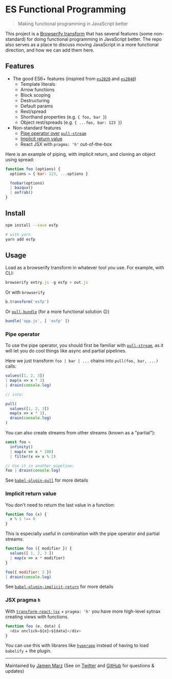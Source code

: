 
# ES Functional Programming

> Making functional programming in JavaScript better

This project is a [Browserify transform](https://www.npmjs.com/package/browserify) that has several features (some non-standard) for doing functional programming in JavaScript better.  The repo also serves as a place to discuss moving JavaScript in a more functional direction, and how we can add them here.

## Features

 - The good ES6+ features (inspired from [`es2020`](https://npmjs.com/es2020) and [`es2040`](https://npmjs.com/es2040))
   - Template literals
   - Arrow functions
   - Block scoping
   - Destructuring
   - Default params
   - Rest/spread
   - Shorthand properties (e.g. `{ foo, bar }`)
   - Object rest/spreads (e.g. `{ ...foo, bar: 123 }`)
 - Non-standard features
   - [Pipe operator over](https://npmjs.com/babel-plugin-pull) [`pull-stream`](https://github.com/pull-stream/pull-stream)
   - [Implicit return value](https://npmjs.com/babel-plugin-implicit-return)
   - React JSX with `pragma: 'h'` out-of-the-box

Here is an example of piping, with implicit return, and cloning an object using spread:

```js
function foo (options) {
  options = { bar: 123, ...options }

  foobar(options)
  | bazqux()
  | oofrab()
}
```

## Install

```sh
npm install --save esfp

# with yarn
yarn add esfp
```

## Usage

Load as a browserify transform in whatever tool you use.  For example, with CLI:

```js
browserify entry.js -g esfp > out.js
```

Or with `browserify`

```js
b.transform('esfp')
```

Or [`pull-bundle`](https://npmjs.com/pull-bundle) (for a more functional solution :wink:)

```js
bundle('app.js', [ 'esfp' ])
```

### Pipe operator

To use the pipe operator, you should first be familiar with [`pull-stream`](https://github.com/pull-stream/pull-stream), as it will let you do cool things like async and partial pipelines.

Here we just transform `foo | bar | ...` chains into `pull(foo, bar, ...)` calls:

```js
values([1, 2, 3])
| map(x => x * 3)
| drain(console.log)

// into:

pull(
  values([1, 2, 3])
  map(x => x * 3),
  drain(console.log)
)
```

You can also create streams from other streams (known as a "partial"):

```js
const foo =
  infinity() 
  | map(x => x * 100)
  | filter(x => x % 2)

// Use it in another pipeline:
foo | drain(console.log)
```

See [`babel-plugin-pull`](https://npmjs.com/babel-plugin-pull) for more details

### Implicit return value

You don't need to return the last value in a function:

```js
function foo (x) {
  x % 1 !== 0
}
```

This is especially useful in combination with the pipe operator and partial streams:

```js
function foo ({ modifier }) {
  values([ 1, 2, 3 ])
  | map(x => x * modifier)
}

foo({ modifier: 3 })
| drain(console.log)
```

See [`babel-plugin-implicit-return`](https://npmjs.com/babel-plugin-implicit-return) for more details

### JSX pragma `h`

With [`transform-react-jsx`](https://npmjs.com/babel-plugin-transform-react-jsx) + `pragma: 'h'` you have more high-level sytnax creating views with functions.

```js
function foo (e, data) {
  <div onclick=${e}>${data}</div>
}
```

You can use this with librares like [`hyperapp`](https://npmjs.com/hyperapp) instead of having to load `babelify` + the plugin.

---

Maintained by [Jamen Marz](https://git.io/jamen) (See on [Twitter](https://twitter.com/jamenmarz) and [GitHub](https://github.com/jamen) for questions & updates)

